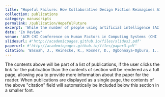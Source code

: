 ```yaml
---
title: "Hopeful Failure: How Collaborative Design Fiction Reimagines AI"
collection: publications
category: manuscripts
permalink: /publication/HopefulFuture
excerpt: 'While the number of people using artificial intelligence (AI) is growing, the number of people making core AI decisions remains limited. Hoping to address related biases and harms, advocates call for opening up the development of algorithmic systems to a wider range of perspectives,  interests, and methods. This paper responds to this concern by drawing on two design fiction workshops where 10 Black American participants imagine futures with and against AI. Introducing the technique of Exquisite Tellings---selectively reading in-progress stories while co-developing design fiction plots---we find that when prompted to incorporate or think through a future with AI technology, people told stories of tech failures. Specifically, we identify five axes of AI engagement that each demonstrate the creativity of communal imaginings. We argue that analyzing specific instances of `hopeful failure'—where challenges in AI development reveal broader social possibilities—can help scholars and critics better understand the emerging effects of AI on society.'
date: 'In Review'
venue: 'ACM CHI Conference on Human Factors in Computing Systems (CHI '25)'
slidesurl: #'http://academicpages.github.io/files/slides3.pdf'
paperurl: #'http://academicpages.github.io/files/paper3.pdf'
citation: 'Basoah, J., Reinecke, K., Rosner, D., Ogbonnaya-Ogburu, I.. “Hopeful Failure: How Collaborative Design Fiction Reimagines AI.” In Review: ACM CHI Conference on Human Factors in Computing Systems (CHI '25).'
---
```


The contents above will be part of a list of publications, if the user clicks the link for the publication than the contents of section will be rendered as a full page, allowing you to provide more information about the paper for the reader. When publications are displayed as a single page, the contents of the above "citation" field will automatically be included below this section in a smaller font.